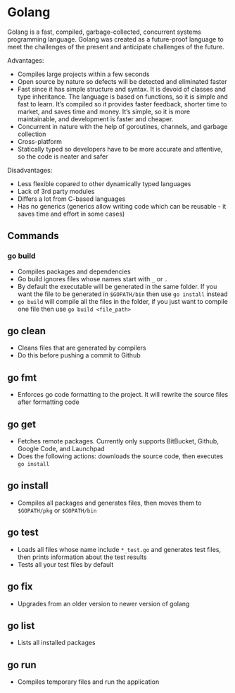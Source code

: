 # Golang

Golang is a fast, compiled, garbage-collected, concurrent systems programming language. Golang was created as a future-proof language to meet the challenges of the present and anticipate challenges of the future.

Advantages:
- Compiles large projects within a few seconds
- Open source by nature so defects will be detected and eliminated faster
- Fast since it has simple structure and syntax. It is devoid of classes and type inheritance. The language is based on functions, so it is simple and fast to learn. It’s compiled so it provides faster feedback, shorter time to market, and saves time and money.  It’s simple, so it is more maintainable, and development is faster and cheaper.
- Concurrent in nature with the help of goroutines, channels, and garbage collection
- Cross-platform
- Statically typed so developers have to be more accurate and attentive, so the code is neater and safer

Disadvantages:
- Less flexible copared to other dynamically typed languages
- Lack of 3rd party modules
- Differs a lot from C-based languages
- Has no generics (generics allow writing code which can be reusable - it saves time and effort in some cases)

## Commands

### go build

- Compiles packages and dependencies
- Go build ignores files whose names start with `_` or `.`
- By default the executable will be generated in the same folder. If you want the file to be generated in `$GOPATH/bin` then use `go install` instead
- `go build` will compile all the files in the folder, if you just want to compile one file then use `go build <file_path>`

## go clean

- Cleans files that are generated by compilers
- Do this before pushing a commit to Github

## go fmt

- Enforces go code formatting to the project. It will rewrite the source files after formatting code

## go get

- Fetches remote packages. Currently only supports BitBucket, Github, Google Code, and Launchpad
- Does the following actions: downloads the source code, then executes `go install`

## go install

- Compiles all packages and generates files, then moves them to `$GOPATH/pkg` or `$GOPATH/bin`

## go test

- Loads all files whose name include `*_test.go` and generates test files, then prints information about the test results
- Tests all your test files by default

## go fix

- Upgrades from an older version to newer version of golang

## go list

- Lists all installed packages

## go run

- Compiles temporary files and run the application
